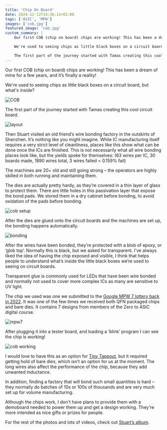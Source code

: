 ```yaml
---
title: 'Chip On Board'
date: 2024-12-12T14:36:11+01:00
tags: ['ASIC', 'MPW']
images: ['cob.jpg']
featured_image: 'cob.jpg'
custom_summary: |
    Our first COB (chip on board) chips are working! This has been a dream of mine for a few years, and it’s finally a reality!

    We're used to seeing chips as little black boxes on a circuit board, but what's inside?

    The first part of the journey started with Tamas creating this cool circuit board.
---
```


Our first COB (chip on board) chips are working! This has been a dream of mine for a few years, and it’s finally a reality!

We're used to seeing chips as little black boxes on a circuit board, but what's inside?

![COB](/cob.jpg)

The first part of the journey started with Tamas creating this cool circuit board.

![layout](/cob_layout.jpg)

Then Stuart visited an old friend’s wire bonding factory in the outskirts of Shenzhen. It’s nothing like you might imagine. While IC manufacturing itself requires a very strict level of cleanliness, places like this show what can be done once the ICs are finished. This is not necessarily what all wire bonding places look like, but the yields spoke for themselves: (63 wires per IC, 30 boards made, 1890 wires total, 3 wires failed = 0.159% fail)

The machines are 20+ old and still going strong – the operators are highly skilled in both running and maintaining them. 

The dies are actually pretty hardy, as they’re covered in a thin layer of glass to protect them. There are little holes in this passivation layer that expose the bond pads. We stored them in a dry cabinet before bonding, to avoid oxidation of the pads before bonding.

![cob setup](/cob_setup.jpg)

After the dies are glued onto the circuit boards and the machines are set up, the bonding happens automatically. 

![bonding](/cob_bond.jpg)

After the wires have been bonded, they’re protected with a blob of epoxy, or ‘glob top’. Normally this is black, but we asked for transparent. I’ve always liked the idea of having the chip exposed and visible, I think that helps people to understand what’s inside the little black boxes we’re used to seeing on circuit boards.

Transparent glue is commonly used for LEDs that have been wire bonded and normally not used to cover more complex ICs as many are sensitive to UV light.


The chip we used was one we submitted to the [Google MPW 7 lottery back in 2022](https://www.zerotoasiccourse.com/post/mpw7_submitted/). It was one of the few times we received both QFN packaged chips and bare dies. It contains 7 designs from members of the Zero to ASIC digital course.

![mpw7](/mpw7_multi_macro.png)

After plugging it into a tester board, and loading a ‘blink’ program I can see the chip is working!

![cob working](/cob_working.jpg)

I would love to have this as an option for [Tiny Tapeout](https://tinytapeout.com), but it required getting hold of bare dies, which isn’t an option for us at the moment. The long wires also affect the performance of the chip, because they add unwanted inductance.

In addition, finding a factory that will bond such small quantities is hard – they normally do batches of 10s or 100s of thousands and are very much set up for volume manufacturing. 

Although the chips work, I don't have plans to provide them with a demoboard needed to power them up and get a design working. They're more intended as nice gifts or prizes for people. 

For the rest of the photos and lots of videos, check out [Stuart’s album](https://photos.google.com/share/AF1QipPymW0KcEAhYMjxb-li3hTvewH1yGI9MsUj44pTfl-Uc59gW0STesyXXqPOZu_27w?key=T1FGbHdHUmVmdFBDRzVleGV0eU5wVnNUd090bEJn).
